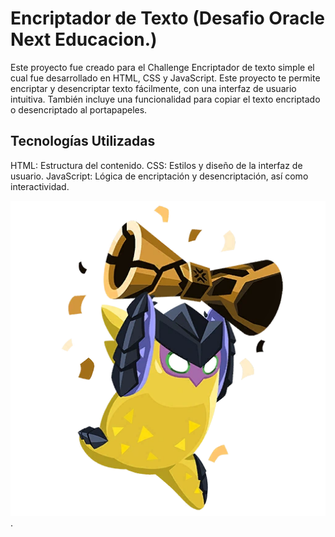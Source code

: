 # Encriptador de Texto (Desafio Oracle Next Educacion.)

Este proyecto fue creado para el Challenge Encriptador de texto simple el cual fue desarrollado en HTML, CSS y JavaScript. Este proyecto te permite encriptar y desencriptar texto fácilmente, con una interfaz de usuario intuitiva. También incluye una funcionalidad para copiar el texto encriptado o desencriptado al portapapeles.

## Tecnologías Utilizadas
HTML: Estructura del contenido.
CSS: Estilos y diseño de la interfaz de usuario.
JavaScript: Lógica de encriptación y desencriptación, así como interactividad.

![<3](imagenes/carnalito.png).
